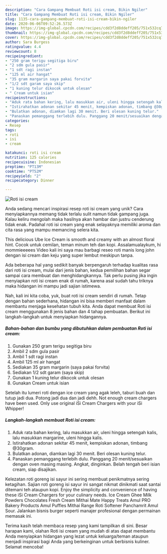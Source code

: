 ```yaml
---
description: "Cara Gampang Membuat Roti isi cream, Bikin Ngiler"
title: "Cara Gampang Membuat Roti isi cream, Bikin Ngiler"
slug: 1135-cara-gampang-membuat-roti-isi-cream-bikin-ngiler
date: 2020-06-06T09:52:26.573Z
image: https://img-global.cpcdn.com/recipes/cdd3f2d8ddeff205/751x532cq70/roti-isi-cream-foto-resep-utama.jpg
thumbnail: https://img-global.cpcdn.com/recipes/cdd3f2d8ddeff205/751x532cq70/roti-isi-cream-foto-resep-utama.jpg
cover: https://img-global.cpcdn.com/recipes/cdd3f2d8ddeff205/751x532cq70/roti-isi-cream-foto-resep-utama.jpg
author: Sara Burgess
ratingvalue: 4.4
reviewcount: 8
recipeingredient:
- "250 gram terigu segitiga biru"
- "2 sdm gula pasir"
- "1 sdt ragi instan"
- "125 ml air hangat"
- "35 gram margarin saya pakai forvita"
- "1/2 sdt garam saya skip"
- "1 kuning telur dikocok untuk olesan"
- " Cream untuk isian"
recipeinstructions:
- "Aduk rata bahan kering, lalu masukkan air, uleni hingga setengah kalis, lalu masukkan margarine, uleni hingga kalis."
- "Istirahatkan adonan sekitar 45 menit, kempiskan adonan, timbang @30gram."
- "Bulatkan adonan, diamkan lagi 30 menit. Beri olesan kuning telur."
- "Panaskan pemanggang terlebih dulu. Panggang 20 menit/sesuaikan dengan oven masing masing. Angkat, dinginkan. Belah tengah beri isian cream, siap disajikan."
categories:
- Resep
tags:
- roti
- isi
- cream

katakunci: roti isi cream 
nutrition: 125 calories
recipecuisine: Indonesian
preptime: "PT13M"
cooktime: "PT52M"
recipeyield: "2"
recipecategory: Dinner

---
```



![Roti isi cream](https://img-global.cpcdn.com/recipes/cdd3f2d8ddeff205/751x532cq70/roti-isi-cream-foto-resep-utama.jpg)

Anda sedang mencari inspirasi resep roti isi cream yang unik? Cara menyiapkannya memang tidak terlalu sulit namun tidak gampang juga. Kalau keliru mengolah maka hasilnya akan hambar dan justru cenderung tidak enak. Padahal roti isi cream yang enak selayaknya memiliki aroma dan cita rasa yang mampu memancing selera kita.

This delicious Ube Ice Cream is smooth and creamy with an almost floral hint. Cocok untuk cemilan, teman minum teh dan kopi. Assalamualaykum, hi mommieeeees Video kali ini saya mau barbagi reseo roti manis long john dengan isi cream dan keju yang super lembut meskipun tanpa.

Ada beberapa hal yang sedikit banyak berpengaruh terhadap kualitas rasa dari roti isi cream, mulai dari jenis bahan, kedua pemilihan bahan segar sampai cara membuat dan menghidangkannya. Tak perlu pusing jika ingin menyiapkan roti isi cream enak di rumah, karena asal sudah tahu triknya maka hidangan ini mampu jadi sajian istimewa.


Nah, kali ini kita coba, yuk, buat roti isi cream sendiri di rumah. Tetap dengan bahan sederhana, hidangan ini bisa memberi manfaat dalam membantu menjaga kesehatan tubuh kita. Anda dapat membuat Roti isi cream menggunakan 8 jenis bahan dan 4 tahap pembuatan. Berikut ini langkah-langkah untuk menyiapkan hidangannya.

<!--inarticleads1-->

##### Bahan-bahan dan bumbu yang dibutuhkan dalam pembuatan Roti isi cream:

1. Gunakan 250 gram terigu segitiga biru
1. Ambil 2 sdm gula pasir
1. Ambil 1 sdt ragi instan
1. Ambil 125 ml air hangat
1. Sediakan 35 gram margarin (saya pakai forvita)
1. Sediakan 1/2 sdt garam (saya skip)
1. Gunakan 1 kuning telur dikocok untuk olesan
1. Gunakan  Cream untuk isian


Setelah itu lumeri roti dengan ice cream yang agak leleh, taburi buah dan tutup jadi dua. Potong jadi dua dan jadi dehh. Not enough cream chargers have been used. Only use original iSi Cream Chargers with your iSi Whipper! 

<!--inarticleads2-->

##### Langkah-langkah membuat Roti isi cream:

1. Aduk rata bahan kering, lalu masukkan air, uleni hingga setengah kalis, lalu masukkan margarine, uleni hingga kalis.
1. Istirahatkan adonan sekitar 45 menit, kempiskan adonan, timbang @30gram.
1. Bulatkan adonan, diamkan lagi 30 menit. Beri olesan kuning telur.
1. Panaskan pemanggang terlebih dulu. Panggang 20 menit/sesuaikan dengan oven masing masing. Angkat, dinginkan. Belah tengah beri isian cream, siap disajikan.


Kelezatan roti goreng isi sayur ini sering membuat penikmatnya sering ketagihan. Sajian roti goreng isi sayur ini sangat nikmat dinikmati saat santai ditemani teh ataupun kopi. Enjoy the simplicity and convenience of having these iSi Cream Chargers for your culinary needs. Ice Cream Ghee Milk Powders Chocolates Fresh Cream Mithai Mate Happy Treats Amul PRO Bakery Products Amul Puffles Mithai Range Roti Softener Panchamrit Amul Sour. Jalankan bisnis burger seperti manajer profesional dengan permainan memasak ini. 

Terima kasih telah membaca resep yang kami tampilkan di sini. Besar harapan kami, olahan Roti isi cream yang mudah di atas dapat membantu Anda menyiapkan hidangan yang lezat untuk keluarga/teman ataupun menjadi inspirasi bagi Anda yang berkeinginan untuk berbisnis kuliner. Selamat mencoba!
